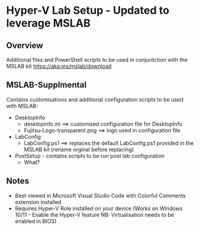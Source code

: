 # Hyper-V Lab Setup - Updated to leverage MSLAB
## Overview
 Additional files and PowerShell scripts to be used in conjuntction with the MSLAB kit https://aka.ms/mslab/download

## MSLAB-Supplmental
 Contains customisations and additional configuration scripts to be used with MSLAB:
 * DesktopInfo 
   * desktopinfo.ini ==> customised configuration file for DesktopInfo
   * Fujitsu-Logo-transparent.png ==> logo used in configuration file  
 * LabConfig
   * LabConfig.ps1 ==> replaces the default LabConfig.ps1 provided in the MSLAB kit (rename orginal before replacing)
 * PostSetup - contains scripts to be run post lab configuration
   * What?





## Notes
 * Best viewed in Microsoft Visual Studio Code with Colorful Comments extension installed
 * Requires Hyper-V Role installed on your device (Works on Windows 10/11 - Enable the Hyper-V feature NB: Virtualisation needs to be enabled in BIOS)
